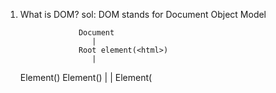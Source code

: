 1. What is DOM?
sol: DOM stands for Document Object Model

                    Document
                       |
                    Root element(<html>)
                       |
    
    Element(<head>)                 Element(<body>)
           |                              |
    Element(<title>)                Element(<div>)
            |
    Element(Text)

    -> this is called DOM view.
    ->In the DOM view D-> is called your html
    ->O-> Object ->all html elements like head,body title called  object
    ->M-> Model->complete above DOM view structure is called Model

    Note-> everthing in DOM is called Object. i.e jS object.

    